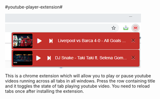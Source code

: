 #youtube-player-extension#

![alt text](https://raw.githubusercontent.com/ak-17/youtube-player-extension/master/images/extension-use.PNG)

This is a chrome extension which will allow you to play or pause youtube videos running across all tabs in all windows. Press the row containing title and it toggles the state of tab playing youtube video. You need to reload tabs once after installing the extension.
